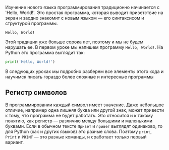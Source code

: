 Изучение нового языка программирования традиционно начинается с 'Hello, World!'. Это простая программа, которая выводит приветствие на экран и заодно знакомит с новым языком — его синтаксисом и структурой программы.

```text
Hello, World!
```

Этой традиции уже больше сорока лет, поэтому и мы не будем нарушать ее. В первом уроке мы напишем программу `Hello, World!`. На Python это программа выглядит так:

```python
print('Hello, World!')
```

В следующих уроках мы подробно разберем все элементы этого кода и научимся писать гораздо более сложные и интересные программы

## Регистр символов

В программировании каждый символ имеет значение. Даже небольшое отличие, например одна лишняя буква или другой знак, может привести к тому, что программа не будет работать. Это относится и к такому понятию, как регистр — различию между большими и маленькими буквами. Если в обычном тексте `Привет` и `привет` выглядят одинаково, то для Python (как и других языков) это разные слова. Поэтому `print`, `Print` и `PRINT` — это разные команды, и сработает только первый вариант.
